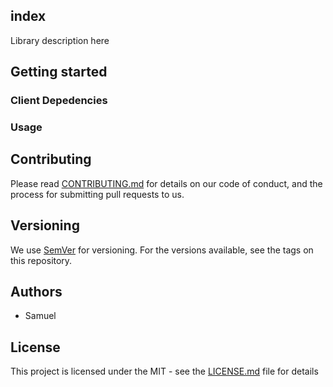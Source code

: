 ﻿## index
Library description here

## Getting started
### Client Depedencies

### Usage
 
## Contributing
Please read [CONTRIBUTING.md](CONTRIBUTING.MD) for details on our code of conduct, and the process for submitting pull requests to us.

## Versioning
We use [SemVer](https://semver.org/) for versioning. For the versions available, see the tags on this repository.

## Authors
* Samuel

## License
This project is licensed under the MIT - see the [LICENSE.md](LICENSE.MD) file for details